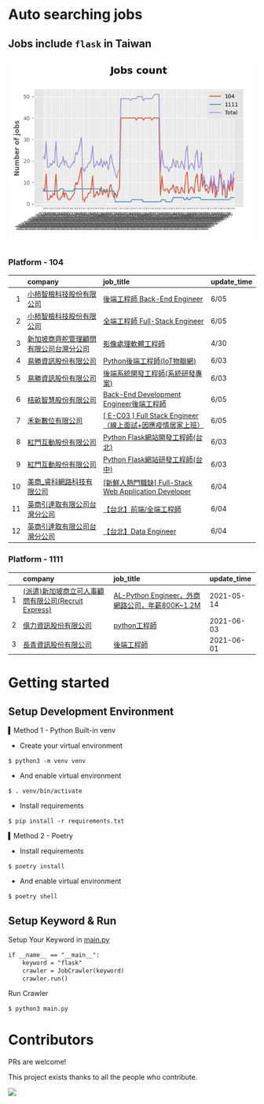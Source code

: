 # Auto searching jobs

## Jobs include `flask` in Taiwan 

 ![image](./doc/plot_img.jpg)


### Platform - 104


|    | company                                                                                       | job_title                                                                                                 | update_time   |
|---:|:----------------------------------------------------------------------------------------------|:----------------------------------------------------------------------------------------------------------|:--------------|
|  1 | [小柿智檢科技股份有限公司](https://www.104.com.tw/company/1a2x6bl77l?jobsource=2018indexpoc)              | [後端工程師 Back-End Engineer](https://www.104.com.tw/job/71bmd?jobsource=2018indexpoc)                        | 6/05          |
|  2 | [小柿智檢科技股份有限公司](https://www.104.com.tw/company/1a2x6bl77l?jobsource=2018indexpoc)              | [全端工程師 Full-Stack Engineer](https://www.104.com.tw/job/71bmz?jobsource=2018indexpoc)                      | 6/05          |
|  3 | [新加坡商齊舵管理顧問有限公司台灣分公司](https://www.104.com.tw/company/1a2x6bldr7?jobsource=jolist_b_relevance) | [影像處理軟體工程師](https://www.104.com.tw/job/77vw9?jobsource=jolist_b_relevance)                                | 4/30          |
|  4 | [易勝資訊股份有限公司](https://www.104.com.tw/company/1a2x6bj8og?jobsource=jolist_b_relevance)          | [Python後端工程師(IoT物聯網)](https://www.104.com.tw/job/76vbt?jobsource=jolist_b_relevance)                      | 6/03          |
|  5 | [易勝資訊股份有限公司](https://www.104.com.tw/company/1a2x6bj8og?jobsource=jolist_b_relevance)          | [後端系統開發工程師(系統研發專案)](https://www.104.com.tw/job/7asvo?jobsource=jolist_b_relevance)                        | 6/03          |
|  6 | [桔畝智慧股份有限公司](https://www.104.com.tw/company/1a2x6blm8y?jobsource=2018indexpoc)                | [Back-End Development Engineer後端工程師](https://www.104.com.tw/job/7a80a?jobsource=2018indexpoc)             | 6/05          |
|  7 | [禾新數位有限公司](https://www.104.com.tw/company/1a2x6bjs3i?jobsource=2018indexpoc)                  | [[ E-C03 ] Full Stack Engineer（線上面試+因應疫情居家上班）](https://www.104.com.tw/job/76q8f?jobsource=2018indexpoc)   | 6/05          |
|  8 | [紅門互動股份有限公司](https://www.104.com.tw/company/oh4m67k?jobsource=jolist_b_relevance)             | [Python Flask網站開發工程師(台北)](https://www.104.com.tw/job/6xtfl?jobsource=jolist_b_relevance)                  | 6/03          |
|  9 | [紅門互動股份有限公司](https://www.104.com.tw/company/oh4m67k?jobsource=jolist_b_relevance)             | [Python Flask網站研發工程師(台中)](https://www.104.com.tw/job/6kf9h?jobsource=jolist_b_relevance)                  | 6/03          |
| 10 | [美商_睿科網路科技有限公司](https://www.104.com.tw/company/bjr7240?jobsource=2018indexpoc)                | [[新鮮人熱門職缺] Full-Stack Web Application Developer](https://www.104.com.tw/job/7af38?jobsource=2018indexpoc) | 6/04          |
| 11 | [英商引達取有限公司台灣分公司](https://www.104.com.tw/company/1a2x6bkz0n?jobsource=2018indexpoc)            | [【台北】前端/全端工程師](https://www.104.com.tw/job/6pki1?jobsource=2018indexpoc)                                   | 6/04          |
| 12 | [英商引達取有限公司台灣分公司](https://www.104.com.tw/company/1a2x6bkz0n?jobsource=2018indexpoc)            | [【台北】Data Engineer](https://www.104.com.tw/job/6pki0?jobsource=2018indexpoc)                              | 6/04          |

### Platform - 1111


|    | company                                                                      | job_title                                                                      | update_time   |
|---:|:-----------------------------------------------------------------------------|:-------------------------------------------------------------------------------|:--------------|
|  1 | [(派遣)新加坡商立可人事顧問有限公司(Recruit Express)](https://www.1111.com.tw/corp/9992537/) | [AL-Python Engineer，外商網路公司，年薪800K~1.2M](https://www.1111.com.tw/job/91212698/) | 2021-05-14    |
|  2 | [億力資訊股份有限公司](https://www.1111.com.tw/corp/54937860/)                         | [python工程師](https://www.1111.com.tw/job/97374762/)                             | 2021-06-03    |
|  3 | [長青資訊股份有限公司](https://www.1111.com.tw/corp/71694811/)                         | [後端工程師](https://www.1111.com.tw/job/85012186/)                                 | 2021-06-01    |



# Getting started
## Setup Development Environment
▍Method 1 - Python Built-in venv

- Create your virtual environment
```
$ python3 -m venv venv
```
- And enable virtual environment
```
$ . venv/bin/activate
```
- Install requirements
```
$ pip install -r requirements.txt 
```

▍Method 2 - Poetry
- Install requirements
```
$ poetry install
```
- And enable virtual environment
```
$ poetry shell
```

## Setup Keyword & Run

Setup Your Keyword in [main.py](./main.py#L88)
```
if __name__ == "__main__":
    keyword = "flask"
    crawler = JobCrawler(keyword)
    crawler.run()
```

Run Crawler
```
$ python3 main.py
```

# Contributors
PRs are welcome!

This project exists thanks to all the people who contribute.

<a href="https://github.com/hsuanchi/auto-search-flask-job/graphs/contributors">
  <img src="https://contrib.rocks/image?repo=hsuanchi/auto-search-flask-job"/>
</a>
